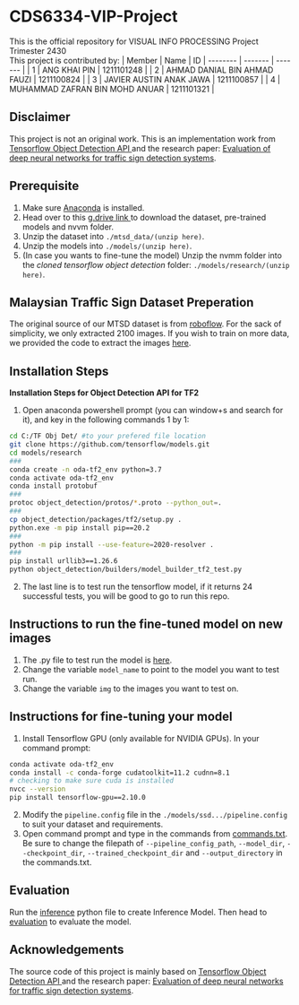 # CDS6334-VIP-Project
This is the official repository for VISUAL INFO PROCESSING Project Trimester 2430
<br>
This project is contributed by:
| Member | Name | ID 
| -------- | ------- | ------- |
| 1 | ANG KHAI PIN | 1211101248 |
| 2 | AHMAD DANIAL BIN AHMAD FAUZI | 1211100824 |
| 3 | JAVIER AUSTIN ANAK JAWA | 1211100857 |
| 4 | MUHAMMAD ZAFRAN BIN MOHD ANUAR | 1211101321 |

## Disclaimer
This project is not an original work. This is an implementation work from <a href="https://github.com/tensorflow/models/tree/master/research/object_detection">Tensorflow Object Detection API </a> and the research paper: <a href="https://www.sciencedirect.com/science/article/abs/pii/S092523121830924X?via%3Dihub">Evaluation of deep neural networks for traffic sign detection systems</a>.

## Prerequisite
1. Make sure <a href="https://docs.anaconda.com/anaconda/install/">Anaconda</a> is installed.
2. Head over to this <a href="https://drive.google.com/drive/folders/14XZOY5WXXT9TOM_oIbsj7Qd92L1Os-5g"> g.drive link </a> to download the dataset, pre-trained models and nvvm folder.
3. Unzip the dataset into `./mtsd_data/(unzip here)`.
4. Unzip the models into `./models/(unzip here)`.
5. (In case you wants to fine-tune the model) Unzip the nvmm folder into the *cloned tensorflow object detection* folder: `./models/research/(unzip here)`.

## Malaysian Traffic Sign Dataset Preperation
The original source of our MTSD dataset is from <a href="https://universe.roboflow.com/malaysia-road-sign/malaysia-road-sign-dataset/dataset/1">roboflow</a>. For the sack of simplicity, we only extracted 2100 images. If you wish to train on more data, we provided the code to extract the images <a href="/scripts/extract_dataset.ipynb">here</a>. 

## Installation Steps
<b>Installation Steps for Object Detection API for TF2</b>

1. Open anaconda powershell prompt (you can window+s and search for it), and key in the following commands 1 by 1:
```bash
cd C:/TF Obj Det/ #to your prefered file location
git clone https://github.com/tensorflow/models.git
cd models/research
###
conda create -n oda-tf2_env python=3.7
conda activate oda-tf2_env
conda install protobuf
###
protoc object_detection/protos/*.proto --python_out=.
###
cp object_detection/packages/tf2/setup.py .
python.exe -m pip install pip==20.2
###
python -m pip install --use-feature=2020-resolver .
###
pip install urllib3==1.26.6
python object_detection/builders/model_builder_tf2_test.py
```
2. The last line is to test run the tensorflow model, if it returns 24 successful tests, you will be good to go to run this repo.

## Instructions to run the fine-tuned model on new images
1. The .py file to test run the model is <a href="./scripts/model_test_run.py">here</a>.
2. Change the variable `model_name` to point to the model you want to test run.
3. Change the variable `img` to the images you want to test on.

## Instructions for fine-tuning your model
1. Install Tensorflow GPU (only available for NVIDIA GPUs). In your command prompt:
``` bash
conda activate oda-tf2_env
conda install -c conda-forge cudatoolkit=11.2 cudnn=8.1
# checking to make sure cuda is installed
nvcc --version
pip install tensorflow-gpu==2.10.0
```
2. Modify the `pipeline.config` file in the `./models/ssd.../pipeline.config` to suit your dataset and requirements.
3. Open command prompt and type in the commands from <a href="commands.txt"> commands.txt</a>. Be sure to change the filepath of `--pipeline_config_path`, `--model_dir`, `--checkpoint_dir`, `--trained_checkpoint_dir` and `--output_directory` in the commands.txt.

## Evaluation
Run the <a href="scripts/run_inference.py">inference</a> python file to create Inference Model. Then head to <a href="Evaluation.ipynb">evaluation</a> to evaluate the model.

## Acknowledgements
The source code of this project is mainly based on <a href="https://github.com/tensorflow/models/tree/master/research/object_detection">Tensorflow Object Detection API </a> and the research paper: <a href="https://www.sciencedirect.com/science/article/abs/pii/S092523121830924X?via%3Dihub">Evaluation of deep neural networks for traffic sign detection systems</a>.
